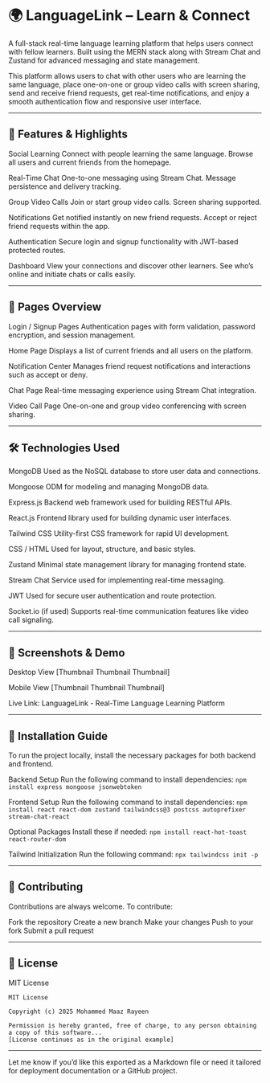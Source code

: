 # 🌍 LanguageLink – Learn & Connect

A full-stack real-time language learning platform that helps users connect with fellow learners. Built using the MERN stack along with Stream Chat and Zustand for advanced messaging and state management.

This platform allows users to chat with other users who are learning the same language, place one-on-one or group video calls with screen sharing, send and receive friend requests, get real-time notifications, and enjoy a smooth authentication flow and responsive user interface.

---

## 🌟 Features & Highlights

Social Learning
Connect with people learning the same language. Browse all users and current friends from the homepage.

Real-Time Chat
One-to-one messaging using Stream Chat. Message persistence and delivery tracking.

Group Video Calls
Join or start group video calls. Screen sharing supported.

Notifications
Get notified instantly on new friend requests. Accept or reject friend requests within the app.

Authentication
Secure login and signup functionality with JWT-based protected routes.

Dashboard
View your connections and discover other learners. See who’s online and initiate chats or calls easily.

---

## 📄 Pages Overview

Login / Signup Pages
Authentication pages with form validation, password encryption, and session management.

Home Page
Displays a list of current friends and all users on the platform.

Notification Center
Manages friend request notifications and interactions such as accept or deny.

Chat Page
Real-time messaging experience using Stream Chat integration.

Video Call Page
One-on-one and group video conferencing with screen sharing.

---

## 🛠 Technologies Used

MongoDB
Used as the NoSQL database to store user data and connections.

Mongoose
ODM for modeling and managing MongoDB data.

Express.js
Backend web framework used for building RESTful APIs.

React.js
Frontend library used for building dynamic user interfaces.

Tailwind CSS
Utility-first CSS framework for rapid UI development.

CSS / HTML
Used for layout, structure, and basic styles.

Zustand
Minimal state management library for managing frontend state.

Stream Chat
Service used for implementing real-time messaging.

JWT
Used for secure user authentication and route protection.

Socket.io (if used)
Supports real-time communication features like video call signaling.

---

## 📸 Screenshots & Demo

Desktop View
\[Thumbnail Thumbnail Thumbnail]

Mobile View
\[Thumbnail Thumbnail Thumbnail]

Live Link: LanguageLink - Real-Time Language Learning Platform

---

## 🚀 Installation Guide

To run the project locally, install the necessary packages for both backend and frontend.

Backend Setup
Run the following command to install dependencies:
`npm install express mongoose jsonwebtoken`

Frontend Setup
Run the following command to install dependencies:
`npm install react react-dom zustand tailwindcss@3 postcss autoprefixer stream-chat-react`

Optional Packages
Install these if needed:
`npm install react-hot-toast react-router-dom`

Tailwind Initialization
Run the following command:
`npx tailwindcss init -p`

---

## 🤝 Contributing

Contributions are always welcome. To contribute:

Fork the repository
Create a new branch
Make your changes
Push to your fork
Submit a pull request

---

## 📄 License

MIT License

```
MIT License

Copyright (c) 2025 Mohammed Maaz Rayeen

Permission is hereby granted, free of charge, to any person obtaining a copy of this software...
[License continues as in the original example]
```

---

Let me know if you’d like this exported as a Markdown file or need it tailored for deployment documentation or a GitHub project.
